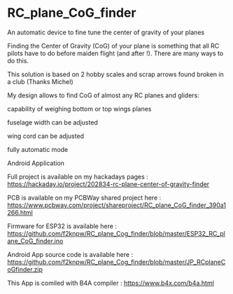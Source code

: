 # RC_plane_CoG_finder
An automatic device to fine tune the center of gravity of your planes

Finding the Center of Gravity (CoG) of your plane is something that all RC pilots have to do before maiden flight (and after !).
There are many ways to do this.


This solution is based on 2 hobby scales and scrap arrows found broken in a club (Thanks Michel)

My design allows to find CoG of almost any RC planes and gliders:

capability of weighing bottom or top wings planes

fuselage width can be adjusted

wing cord can be adjusted

fully automatic mode

Android Application

Full project is available on my hackadays pages : https://hackaday.io/project/202834-rc-plane-center-of-gravity-finder

PCB is available on my PCBWay shared project here : https://www.pcbway.com/project/shareproject/RC_plane_CoG_finder_390a1266.html

Firmware for ESP32 is available here : https://github.com/f2knpw/RC_plane_Cog_finder/blob/master/ESP32_RC_plane_CoG_finder.ino

Android App source code is available here : https://github.com/f2knpw/RC_plane_Cog_finder/blob/master/JP_RCplaneCoGfinder.zip

This App is comiled with B4A compiler : https://www.b4x.com/b4a.html
